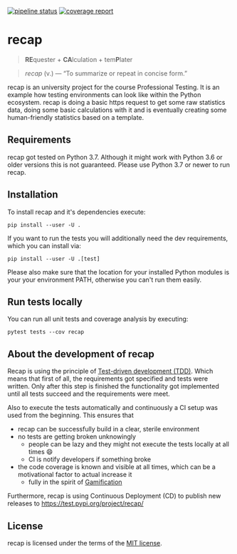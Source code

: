 [![pipeline status](https://code.fbi.h-da.de/istmikeck/pt-recap/badges/master/pipeline.svg)](https://code.fbi.h-da.de/istmikeck/pt-recap/commits/master) [![coverage report](https://code.fbi.h-da.de/istmikeck/pt-recap/badges/master/coverage.svg)](https://code.fbi.h-da.de/istmikeck/pt-recap/commits/master)

# recap 

> **RE**quester + **CA**lculation + tem**P**later

> *recap* (v.) — “To summarize or repeat in concise form.”

recap is an university project for the course Professional Testing. 
It is an example how testing environments can look like within the Python ecosystem. 
recap is doing a basic https request to get some raw statistics data, doing some basic calculations with it
and is eventually creating some human-friendly statistics based on a template.


## Requirements 
recap got tested on Python 3.7. Although it might work with Python 3.6 or older versions this is not guaranteed.
Please use Python 3.7 or newer to run recap.


## Installation
To install recap and it's dependencies execute:

`pip install --user -U .`

If you want to run the tests you will additionally need the dev requirements, which you can install via:

`pip install --user -U .[test]`

Please also make sure that the location for your installed Python modules is your your environment PATH,
otherwise you can't run them easily.


## Run tests locally
You can run all unit tests and coverage analysis by executing:

`pytest tests --cov recap`


## About the development of recap
Recap is using the principle of [Test-driven development (TDD)](https://en.wikipedia.org/wiki/Test-driven_development).
Which means that first of all, the requirements got specified and tests were written. 
Only after this step is finished the functionality got implemented until all tests succeed
and the requirements were meet. 

Also to execute the tests automatically and continuously a CI setup was used from the beginning.
This ensures that
  * recap can be successfully build in a clear, sterile environment
  * no tests are getting broken unknowingly
    * people can be lazy and they might not execute the tests locally at all times 😄
    * CI is notify developers if something broke
  * the code coverage is known and visible at all times, which can be a motivational factor to actual increase it
    * fully in the spirit of [Gamification](https://en.wikipedia.org/wiki/Gamification)

Furthermore, recap is using Continuous Deployment (CD) to publish new releases to https://test.pypi.org/project/recap/


## License 
recap is licensed under the terms of the [MIT license](License.md).
